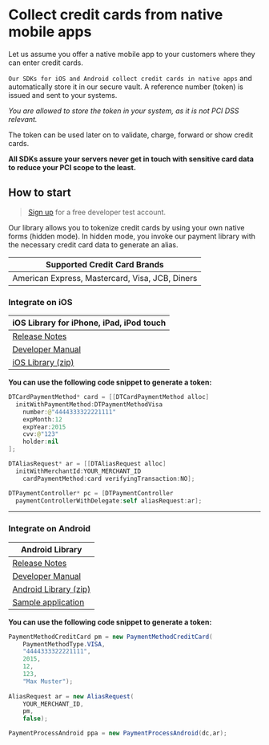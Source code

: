 # Collect credit cards from native mobile apps

Let us assume you offer a native mobile app to your customers where they can enter credit cards.

`Our SDKs for iOS and Android collect credit cards in native apps` and automatically store it in our secure vault. A reference number (token) is issued and sent to your systems.

*You are allowed to store the token in your system, as it is not PCI DSS relevant.*

The token can be used later on to validate, charge, forward or show credit cards.

**All SDKs assure your servers never get in touch with sensitive card data to reduce your PCI scope to the least.**

## How to start

> [Sign up](https://www.pci-proxy.com/#/signup) for a free developer test account.

Our library allows you to tokenize credit cards by using your own native forms (hidden mode). In hidden mode, you invoke our payment library with the necessary credit card data to generate an alias.

| Supported Credit Card Brands |
| -- |
| American Express, Mastercard, Visa, JCB, Diners|

### Integrate on iOS

| iOS Library for iPhone, iPad, iPod touch |
| -- |
| [Release Notes](https://pilot.datatrans.biz/showcase/doc/iOS_Release_Notes.pdf) |
| [Developer Manual](https://pilot.datatrans.biz/showcase/doc/iOS_Developers_Manual.pdf) |
| [iOS Library (zip)](https://pilot.datatrans.biz/showcase/doc/iOS_Library.zip) |

**You can use the following code snippet to generate a token:**

  ```swift
DTCardPaymentMethod* card = [[DTCardPaymentMethod alloc] 
    initWithPaymentMethod:DTPaymentMethodVisa 
      number:@"4444333322221111"
      expMonth:12 
      expYear:2015 
      cvv:@"123" 
      holder:nil
  ];

DTAliasRequest* ar = [[DTAliasRequest alloc]
    initWithMerchantId:YOUR_MERCHANT_ID
      cardPaymentMethod:card verifyingTransaction:NO];

DTPaymentController* pc = [DTPaymentController 
    paymentControllerWithDelegate:self aliasRequest:ar];
```

---

### Integrate on Android

| Android Library |
| -- |
| [Release Notes](https://pilot.datatrans.biz/showcase/doc/Android_Release_Notes.pdf) |
| [Developer Manual](https://pilot.datatrans.biz/showcase/doc/Android_Developers_Manual.pdf) |
| [Android Library (zip)](https://pilot.datatrans.biz/showcase/doc/Android_Library.zip) |
| [Sample application](https://github.com/datatrans/android-sample-app) |

**You can use the following code snippet to generate a token:**

```java
PaymentMethodCreditCard pm = new PaymentMethodCreditCard(
    PaymentMethodType.VISA,
    "4444333322221111", 
    2015, 
    12, 
    123, 
    "Max Muster");
    
AliasRequest ar = new AliasRequest(
    YOUR_MERCHANT_ID, 
    pm, 
    false);

PaymentProcessAndroid ppa = new PaymentProcessAndroid(dc,ar);
```

